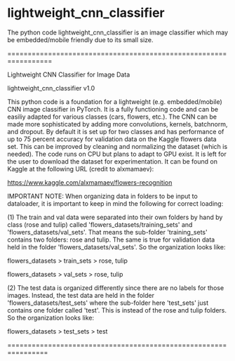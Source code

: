 # lightweight_cnn_classifier

The python code lightweight_cnn_classifier is an image classifier which may be embedded/mobile friendly due to its small size.

=================================================================

Lightweight CNN Classifier for Image Data


lightweight_cnn_classifier v1.0

This python code is a foundation for a lightweight (e.g. embedded/mobile)  
CNN image classifier in PyTorch. It is a fully functioning code and can be
easiliy adapted for various classes (cars, flowers, etc.). The CNN can be
made more sophisticated by adding more convolutions, kernels, batchnorm, 
and dropout. By default it is set up for two classes and has performance of
up to 75 percent accuracy for validation data on the Kaggle flowers data set. 
This can be improved by cleaning and normalizing the dataset (which is 
needed). The code runs on CPU but plans to adapt to GPU exist. It is left 
for the user to download the dataset for experimentation. It can be 
found on Kaggle at the following URL (credit to alxmamaev):

https://www.kaggle.com/alxmamaev/flowers-recognition


IMPORTANT NOTE:
When organizing data in folders to be input to dataloader, 
it is important to keep in mind the following for correct loading:

(1) The train and val data were separated into their own folders by hand by 
class (rose and tulip) called 'flowers_datasets/training_sets' and 
'flowers_datasets/val_sets'. That means the sub-folder 'training_sets' 
contains two folders: rose and tulip. The same is true for validation data 
held in the folder 'flowers_datasets/val_sets'. So the organization looks like:

flowers_datasets > train_sets > rose, tulip

flowers_datasets > val_sets > rose, tulip

(2) The test data is organized differently since there are no labels 
for those images. Instead, the test data are held in the folder 
'flowers_datasets/test_sets' where the sub-folder here 'test_sets' 
just contains one folder called 'test'. This is instead of the rose and tulip 
folders. So the organization looks like:

flowers_datasets > test_sets > test

================================================================

